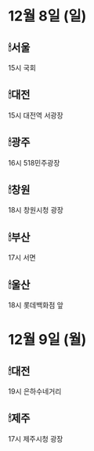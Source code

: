 # 12월 8일 (일)

## 🕯서울
15시 국회

## 🕯대전
15시 대전역 서광장

## 🕯광주
16시 518민주광장

## 🕯창원
18시 창원시청 광장

## 🕯부산
17시 서면

## 🕯울산
18시 롯데백화점 앞 

# 12월 9일 (월)

## 🕯대전
19시 은하수네거리

## 🕯제주
17시 제주시청 광장